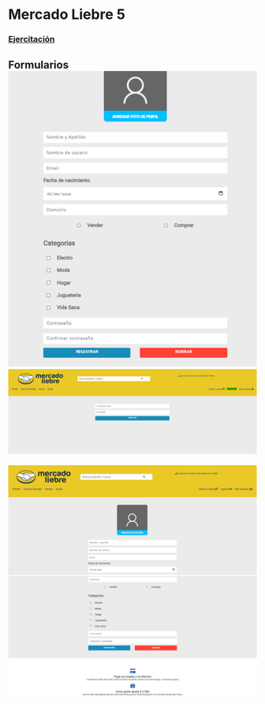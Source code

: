 # Mercado Liebre 5
### [Ejercitación](/git/ejercitacion.pdf)
Formularios
![1](/git/1.png)
![2](/git/2.png)
----------------------------------------
![22](/git/22.png)
![11](/git/11.png)







